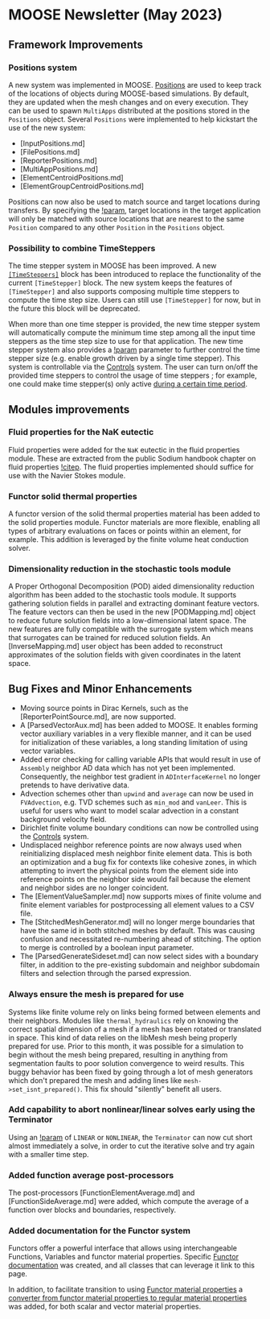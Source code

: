 # MOOSE Newsletter (May 2023)

## Framework Improvements

### Positions system

A new system was implemented in MOOSE. [Positions](syntax/Positions/index.md) are used to keep track
of the locations of objects during MOOSE-based simulations.
By default, they are updated when the mesh changes and on every execution. They can be used to spawn
`MultiApps` distributed at the positions stored in the `Positions` object.
Several `Positions` were implemented to help kickstart the use of the new system:

- [InputPositions.md]
- [FilePositions.md]
- [ReporterPositions.md]
- [MultiAppPositions.md]
- [ElementCentroidPositions.md]
- [ElementGroupCentroidPositions.md]

Positions can now also be used to match source and target locations during transfers.
By specifying the [!param](/Transfers/MultiAppGeneralFieldNearestNodeTransfer/use_nearest_position),
target locations in the target application will only be matched with source locations that
are nearest to the same `Position` compared to any other `Position` in the `Positions` object.

### Possibility to combine TimeSteppers

The time stepper system in MOOSE has been improved. A new [`[TimeSteppers]`](TimeSteppers/index.md) block has been introduced to replace the functionality of the current `[TimeStepper]` block. The new system keeps the features of `[TimeStepper]` and also supports composing multiple time steppers to compute the time step size. Users can still use `[TimeStepper]` for now, but in the future this block will be deprecated.

When more than one time stepper is provided, the new time stepper system will automatically compute the minimum time step among all the input time steppers as the time step size to use for that application. The new time stepper system also provides a [!param](/Executioner/TimeSteppers/lower_bound) parameter to further control the time stepper size (e.g. enable growth driven by a single time stepper). This system is controllable via the [Controls](syntax/Controls/index.md) system. The user can turn on/off the provided time steppers to control the usage of time steppers ; for example, one could make time stepper(s) only active [during a certain time period](TimePeriod.md).

## Modules improvements

### Fluid properties for the NaK eutectic

Fluid properties were added for the `NaK` eutectic in the fluid properties module.
These are extracted from the public Sodium handbook chapter on fluid properties [!citep](NaKHandbook).
The fluid properties implemented should suffice for use with the Navier Stokes module.

### Functor solid thermal properties

A functor version of the solid thermal properties material has been added to the solid properties module.
Functor materials are more flexible, enabling all types of arbitrary evaluations on faces or points within an element, for example.
This addition is leveraged by the finite volume heat conduction solver.

### Dimensionality reduction in the stochastic tools module

A Proper Orthogonal Decomposition (POD) aided dimensionality reduction algorithm has been added to 
the stochastic tools module. It supports gathering solution fields in parallel and extracting 
dominant feature vectors. The feature vectors can then be used in the new [PODMapping.md] object 
to reduce future solution fields into a low-dimensional latent space. The new features are fully compatible with 
the surrogate system which means that surrogates can be trained for reduced solution fields. An [InverseMapping.md] 
user object has been added to reconstruct approximates of the solution fields with given coordinates in the latent space.

## Bug Fixes and Minor Enhancements

- Moving source points in Dirac Kernels, such as the [ReporterPointSource.md], are now supported.
- A [ParsedVectorAux.md] has been added to MOOSE. It enables forming vector
  auxiliary variables in a very flexible manner, and it can be used for initialization
  of these variables, a long standing limitation of using vector variables.
- Added error checking for calling variable APIs that would result in use of
  `Assembly` neighbor AD data which has not yet been implemented. Consequently, the
  neighbor test gradient in `ADInterfaceKernel` no longer pretends to have
  derivative data.
- Advection schemes other than `upwind` and `average` can now be used in
  `FVAdvection`, e.g. TVD schemes such as `min_mod` and `vanLeer`. This is
  useful for users who want to model scalar advection in a constant background
  velocity field.
- Dirichlet finite volume boundary conditions can now be controlled using the
  [Controls](syntax/Controls/index.md) system.
- Undisplaced neighbor reference points are now always used when reinitializing
  displaced mesh neighbor finite element data. This is both an optimization and
  a bug fix for contexts like cohesive zones, in which attempting to invert the
  physical points from the element side into reference points on the neighbor side would
  fail because the element and neighbor sides are no longer coincident.
- The [ElementValueSampler.md] now supports mixes of finite volume and finite element variables
  for postprocessing all element values to a CSV file.
- The [StitchedMeshGenerator.md] will no longer merge boundaries that have the same id in both
  stitched meshes by default. This was causing confusion and necessitated re-numbering ahead of stitching.
  The option to merge is controlled by a boolean input parameter.
- The [ParsedGenerateSideset.md] can now select sides with a boundary filter, in addition to
  the pre-existing subdomain and neighbor subdomain filters and selection through the parsed expression.

### Always ensure the mesh is prepared for use

Systems like finite volume rely on links being formed between elements and their
neighbors. Modules like `thermal_hydraulics`  rely on knowing the correct spatial dimension of a
mesh if a mesh has been rotated or translated in space. This kind of data relies
on the libMesh mesh being properly prepared for use. Prior to this month, it was
possible for a simulation to begin without the mesh being prepared, resulting in
anything from segmentation faults to poor solution convergence to weird
results. This buggy behavior has been fixed by going through a lot of mesh
generators which don't prepared the mesh and adding lines like
`mesh->set_isnt_prepared()`. This fix should "silently" benefit all users.

### Add capability to abort nonlinear/linear solves early using the Terminator

Using an [!param](/UserObjects/Terminator/execute_on) of `LINEAR` or `NONLINEAR`, the
`Terminator` can now cut short almost immediately a solve, in order to cut the iterative solve
and try again with a smaller time step.

### Added function average post-processors

The post-processors [FunctionElementAverage.md] and [FunctionSideAverage.md]
were added, which compute the average of a function over blocks and boundaries,
respectively.

### Added documentation for the Functor system

Functors offer a powerful interface that allows using interchangeable Functions, Variables
and functor material properties. Specific [Functor documentation](syntax/Functors/index.md)
was created, and all classes that can leverage it link to this page.

In addition, to facilitate transition to using [Functor material properties](syntax/FunctorMaterials/index.md)
a [converter from functor material properties to regular material properties](source/materials/MaterialFunctorConverter.md) was added, for both scalar and
vector material properties.
